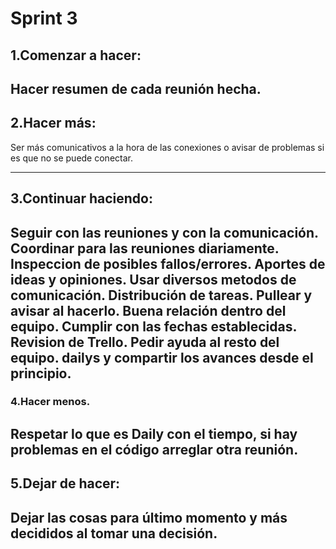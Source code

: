 # Sprint 3

## 1.Comenzar a hacer:
Hacer resumen de cada reunión hecha.
---

## 2.Hacer más:
Ser más comunicativos a la hora de las conexiones o avisar de problemas si es que no se puede conectar.

---

## 3.Continuar haciendo:
Seguir con las reuniones y con la comunicación.
Coordinar para las reuniones diariamente.
Inspeccion de posibles fallos/errores. 
Aportes de ideas y opiniones. 
Usar diversos metodos de comunicación. 
Distribución de tareas. 
Pullear y avisar al hacerlo. 
Buena relación dentro del equipo.
Cumplir con las fechas establecidas.
Revision de Trello.
Pedir ayuda al resto del equipo.
dailys y compartir los avances desde el principio.
---

### 4.Hacer menos.
Respetar lo que es Daily con el tiempo, si hay problemas en el código arreglar otra reunión.
---

## 5.Dejar de hacer:
Dejar las cosas para último momento y más decididos al tomar una decisión.
---